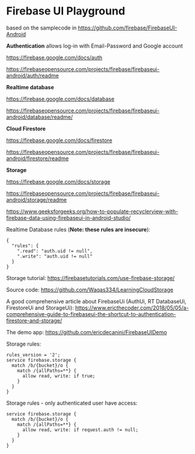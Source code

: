 # Firebase UI Playground

based on the samplecode in https://github.com/firebase/FirebaseUI-Android

**Authentication** allows log-in with Email-Password and Google account

https://firebase.google.com/docs/auth

https://firebaseopensource.com/projects/firebase/firebaseui-android/auth/readme

**Realtime database** 

https://firebase.google.com/docs/database

https://firebaseopensource.com/projects/firebase/firebaseui-android/database/readme/

**Cloud Firestore**

https://firebase.google.com/docs/firestore

https://firebaseopensource.com/projects/firebase/firebaseui-android/firestore/readme

**Storage**

https://firebase.google.com/docs/storage

https://firebaseopensource.com/projects/firebase/firebaseui-android/storage/readme

https://www.geeksforgeeks.org/how-to-populate-recyclerview-with-firebase-data-using-firebaseui-in-android-studio/

Realtime Database rules (**Note: these rules are insecure**):
```plaintext
{
  "rules": {
    ".read": "auth.uid != null",
    ".write": "auth.uid != null"
  }
}
```

Storage tutorial: https://firebasetutorials.com/use-firebase-storage/

Source code: https://github.com/Waqas334/LearningCloudStorage 

A good comprehensive article about FirebaseUi (AuthUi, RT DatabaseUi, FirestoreUi and StorageUi): 
https://www.ericthecoder.com/2018/05/05/a-comprehensive-guide-to-firebaseui-the-shortcut-to-authentication-firestore-and-storage/

The demo app: https://github.com/ericdecanini/FirebaseUIDemo

Storage rules:
```plaintext
rules_version = '2';
service firebase.storage {
  match /b/{bucket}/o {
    match /{allPaths=**} {
      allow read, write: if true;
    }
  }
}
```

Storage rules - only authenticated user have access:
```plaintext
service firebase.storage {
  match /b/{bucket}/o {
    match /{allPaths=**} {
      allow read, write: if request.auth != null;
    }
  }
}
```
